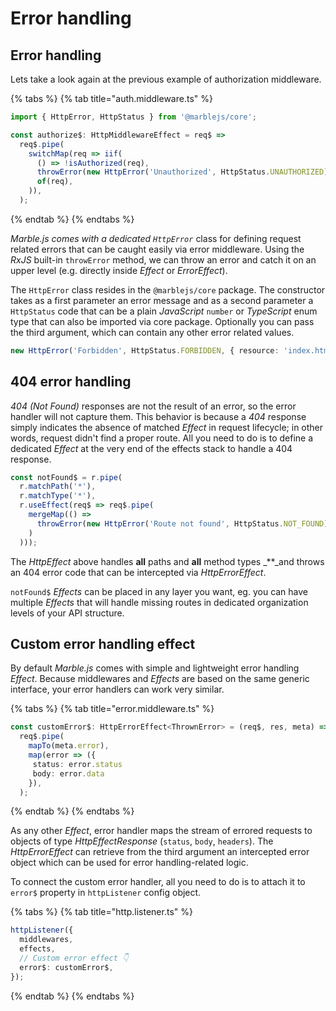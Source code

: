 # Error handling

## Error handling

Lets take a look again at the previous example of authorization middleware.

{% tabs %}
{% tab title="auth.middleware.ts" %}
```typescript
import { HttpError, HttpStatus } from '@marblejs/core';

const authorize$: HttpMiddlewareEffect = req$ =>
  req$.pipe(
    switchMap(req => iif(
      () => !isAuthorized(req),
      throwError(new HttpError('Unauthorized', HttpStatus.UNAUTHORIZED)),
      of(req),
    )),
  );
```
{% endtab %}
{% endtabs %}

_Marble.js comes with a dedicated `HttpError`_ class for defining request related errors that can be caught easily via error middleware. Using the _RxJS_ built-in `throwError` method, we can throw an error and catch it on an upper level \(e.g. directly inside _Effect_ or _ErrorEffect_\).

The `HttpError` class resides in the `@marblejs/core` package. The constructor takes as a first parameter an error message and as a second parameter a `HttpStatus` code that can be a plain _JavaScript_ `number` or _TypeScript_ enum type that can also be imported via core package. Optionally you can pass the third argument, which can contain any other error related values.

```typescript
new HttpError('Forbidden', HttpStatus.FORBIDDEN, { resource: 'index.html' });
```

## 404 error handling

_404 \(Not Found\)_ responses are not the result of an error, so the error handler will not capture them. This behavior is because a _404_ response simply indicates the absence of matched _Effect_ in request lifecycle; in other words, request didn't find a proper route. All you need to do is to define a dedicated _Effect_ at the very end of the effects stack to handle a 404 response.

```typescript
const notFound$ = r.pipe(
  r.matchPath('*'),
  r.matchType('*'),
  r.useEffect(req$ => req$.pipe(
    mergeMap(() =>
      throwError(new HttpError('Route not found', HttpStatus.NOT_FOUND))
    )
  )));
```

The _HttpEffect_ above handles **all** paths and **all** method types _\*\*_and throws an 404 error code that can be intercepted via _HttpErrorEffect_.

`notFound$` _Effects_ can be placed in any layer you want, eg. you can have multiple _Effects_ that will handle missing routes in dedicated organization levels of your API structure.

## Custom error handling effect

By default _Marble.js_ comes with simple and lightweight error handling _Effect_. Because middlewares and _Effects_ are based on the same generic interface, your error handlers can work very similar.

{% tabs %}
{% tab title="error.middleware.ts" %}
```typescript
const customError$: HttpErrorEffect<ThrownError> = (req$, res, meta) =>
  req$.pipe(
    mapTo(meta.error),
    map(error => ({
     status: error.status
     body: error.data
    }),
  );
```
{% endtab %}
{% endtabs %}

As any other _Effect_, error handler maps the stream of errored requests to objects of type _HttpEffectResponse_ \(`status`, `body`, `headers`\). The _HttpErrorEffect_ can retrieve from the third argument an intercepted error object which can be used for error handling-related logic.

To connect the custom error handler, all you need to do is to attach it to `error$` property in `httpListener` config object.

{% tabs %}
{% tab title="http.listener.ts" %}
```typescript
httpListener({
  middlewares,
  effects,
  // Custom error effect 👇
  error$: customError$,
});
```
{% endtab %}
{% endtabs %}

